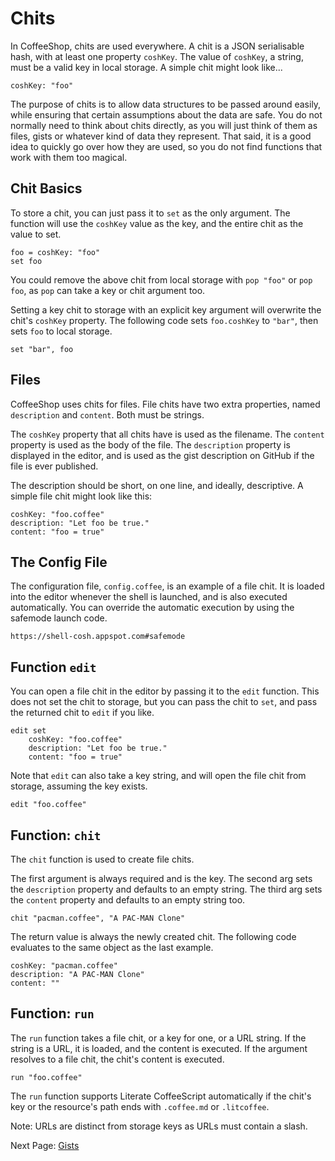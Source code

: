 # Chits

In CoffeeShop, chits are used everywhere. A chit is a JSON serialisable hash,
with at least one property `coshKey`. The value of `coshKey`, a string, must
be a valid key in local storage. A simple chit might look like...

    coshKey: "foo"

The purpose of chits is to allow data structures to be passed around easily,
while ensuring that certain assumptions about the data are safe. You do not
normally need to think about chits directly, as you will just think of them
as files, gists or whatever kind of data they represent. That said, it is a
good idea to quickly go over how they are used, so you do not find functions
that work with them too magical.

## Chit Basics

To store a chit, you can just pass it to `set` as the only argument. The
function will use the `coshKey` value as the key, and the entire chit as
the value to set.

    foo = coshKey: "foo"
    set foo

You could remove the above chit from local storage with `pop "foo"` or
`pop foo`, as `pop` can take a key or chit argument too.

Setting a key chit to storage with an explicit key argument will overwrite
the chit's `coshKey` property. The following code sets `foo.coshKey` to
`"bar"`, then sets `foo` to local storage.

    set "bar", foo

## Files

CoffeeShop uses chits for files. File chits have two extra properties,
named `description` and `content`. Both must be strings.

The `coshKey` property that all chits have is used as the filename. The
`content` property is used as the body of the file. The `description`
property is displayed in the editor, and is used as the gist description
on GitHub if the file is ever published.

The description should be short, on one line, and ideally, descriptive.
A simple file chit might look like this:

    coshKey: "foo.coffee"
    description: "Let foo be true."
    content: "foo = true"

## The Config File

The configuration file, `config.coffee`, is an example of a file chit. It is
loaded into the editor whenever the shell is launched, and is also executed
automatically. You can override the automatic execution by using the safemode
launch code.

    https://shell-cosh.appspot.com#safemode

## Function `edit`

You can open a file chit in the editor by passing it to the `edit` function.
This does not set the chit to storage, but you can pass the chit to `set`,
and pass the returned chit to `edit` if you like.

    edit set
        coshKey: "foo.coffee"
        description: "Let foo be true."
        content: "foo = true"

Note that `edit` can also take a key string, and will open the file chit from
storage, assuming the key exists.

    edit "foo.coffee"

## Function: `chit`

The `chit` function is used to create file chits.

The first argument is always required and is the key. The second arg sets the
`description` property and defaults to an empty string. The third arg sets the
`content` property and defaults to an empty string too.

    chit "pacman.coffee", "A PAC-MAN Clone"

The return value is always the newly created chit. The following code
evaluates to the same object as the last example.

    coshKey: "pacman.coffee"
    description: "A PAC-MAN Clone"
    content: ""

## Function: `run`

The `run` function takes a file chit, or a key for one, or a URL string.
If the string is a URL, it is loaded, and the content is executed. If the
argument resolves to a file chit, the chit's content is executed.

    run "foo.coffee"

The `run` function supports Literate CoffeeScript automatically if the chit's
key or the resource's path ends with `.coffee.md` or `.litcoffee`.

Note: URLs are distinct from storage keys as URLs must contain a slash.

Next Page: [Gists](/docs/gists.md)
